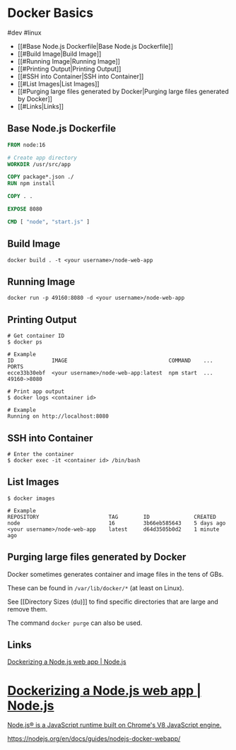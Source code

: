 
# Docker Basics
#dev #linux 

- [[#Base Node.js Dockerfile|Base Node.js Dockerfile]]
- [[#Build Image|Build Image]]
- [[#Running Image|Running Image]]
- [[#Printing Output|Printing Output]]
- [[#SSH into Container|SSH into Container]]
- [[#List Images|List Images]]
- [[#Purging large files generated by Docker|Purging large files generated by Docker]]
- [[#Links|Links]]

## Base Node.js Dockerfile

```dockerfile
FROM node:16

# Create app directory
WORKDIR /usr/src/app

COPY package*.json ./
RUN npm install

COPY . .

EXPOSE 8080

CMD [ "node", "start.js" ]
```


## Build Image

```shell
docker build . -t <your username>/node-web-app
```


## Running Image

```shell
docker run -p 49160:8080 -d <your username>/node-web-app
```

## Printing Output

```shell
# Get container ID
$ docker ps

# Example
ID            IMAGE                                COMMAND    ...   PORTS
ecce33b30ebf  <your username>/node-web-app:latest  npm start  ...   49160->8080

# Print app output
$ docker logs <container id>

# Example
Running on http://localhost:8080
```

## SSH into Container

```shell
# Enter the container
$ docker exec -it <container id> /bin/bash
```

## List Images

```shell
$ docker images

# Example
REPOSITORY                      TAG        ID              CREATED
node                            16         3b66eb585643    5 days ago
<your username>/node-web-app    latest     d64d3505b0d2    1 minute ago
```


## Purging large files generated by Docker

Docker sometimes generates container and image files in the tens of GBs.

These can be found in `/var/lib/docker/*` (at least on Linux).

See [[Directory Sizes (du)]] to find specific directories that are large and remove them.

The command `docker purge` can also be used.

## Links

[Dockerizing a Node.js web app | Node.js](https://nodejs.org/en/docs/guides/nodejs-docker-webapp)
<div class="rich-link-card-container"><a class="rich-link-card" href="https://nodejs.org/en/docs/guides/nodejs-docker-webapp/" target="_blank">
	<div class="rich-link-card-text">
		<h1 class="rich-link-card-title">Dockerizing a Node.js web app | Node.js</h1>
		<p class="rich-link-card-description">
		Node.js® is a JavaScript runtime built on Chrome's V8 JavaScript engine.
		</p>
		<p class="rich-link-href">
		https://nodejs.org/en/docs/guides/nodejs-docker-webapp/
		</p>
	</div>
</a></div>